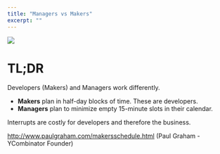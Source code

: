 ```yaml
---
title: "Managers vs Makers"
excerpt: ""
---
```

![](/images/e5ae645-paul_graham.png)
# TL;DR

Developers (Makers) and Managers work differently.
* **Makers** plan in half-day blocks of time. These are developers.
* **Managers** plan to minimize empty 15-minute slots in their calendar.

Interrupts are costly for developers and therefore the business.

http://www.paulgraham.com/makersschedule.html
 (Paul Graham - YCombinator Founder)